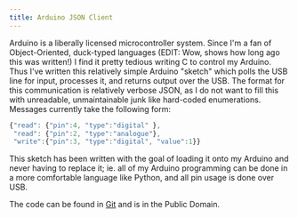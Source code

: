```yaml
---
title: Arduino JSON Client
---
```

Arduino is a liberally licensed microcontroller system. Since I'm a fan of
Object-Oriented, duck-typed languages (EDIT: Wow, shows how long ago this was
written!) I find it pretty tedious writing C to control my Arduino. Thus I've
written this relatively simple Arduino "sketch" which polls the USB line for
input, processes it, and returns output over the USB. The format for this
communication is relatively verbose JSON, as I do not want to fill this with
unreadable, unmaintainable junk like hard-coded enumerations. Messages currently
take the following form:

```javascript
{"read": {"pin":4, "type":"digital" },
 "read": {"pin":2, "type":"analogue"},
 "write":{"pin":3, "type":"digital", "value":1}}
```

This sketch has been written with the goal of loading it onto my Arduino and
never having to replace it; ie. all of my Arduino programming can be done in a
more comfortable language like Python, and all pin usage is done over USB.

The code can be found in [Git](/git/arduino-json-client) and is in the Public
Domain.
